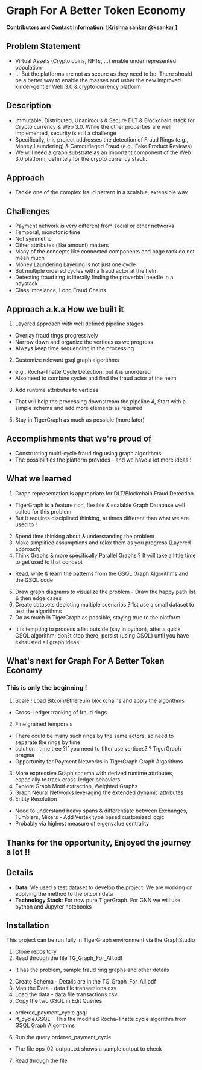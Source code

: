 #  Graph For A Better Token Economy
**Contributors and Contact Information: [Krishna sankar @ksankar ]**

## Problem Statement 
* Virtual Assets (Crypto coins, NFTs, ...) enable under represented population
* ... But the platforms are not as secure as they need to be. There should be a better way to enable the masses and usher the new improved kinder-gentler Web 3.0 & crypto currency platform

## Description
* Immutable, Distributed, Unanimous & Secure DLT & Blockchain stack for Crypto currency & Web 3.0. While the other properties are well implemented, security is still a challenge
* Specifically, this project addresses the detection of Fraud Rings (e.g., Money Laundering) & Camouflaged Fraud (e.g., Fake Product Reviews)
* We will need a graph substrate as an important component of the Web 3.0 platform; definitely for the crypto currency stack.

## Approach
* Tackle one of the complex fraud pattern in a scalable, extensible way

## Challenges
* Payment network is very different from social or other networks
 * Temporal, monotonic time
 * Not symmetric
 * Other attributes (like amount) matters
 * Many of the concepts like connected components and page rank do not mean much
* Money Laundering Layering is not just one cycle
 * But multiple ordered cycles with a fraud actor at the helm
* Detecting fraud ring is literally finding the proverbial needle in a haystack
 * Class imbalance, Long Fraud Chains

## Approach a.k.a How we built it
1. Layered approach with well defined pipeline stages
 * Overlay fraud rings progressively
 * Narrow down and organize the vertices as we progress
 * Always keep time sequencing in the processing
2. Customize relevant gsql graph algorithms
 * e.g., Rocha-Thatte Cycle Detection, but it is unordered 
 * Also need to combine cycles and find the fraud actor at the helm
3. Add runtime attributes to vertices
 * That will help the processing downstream the pipeline
4, Start with a simple schema and add more elements as required
5. Stay in TigerGraph as much as possible (more later)

## Accomplishments that we're proud of
* Constructing multi-cycle fraud ring using graph algorithms
* The possibilities the platform provides - and we have a lot more ideas !

## What we learned
1. Graph representation is appropriate for DLT/Blockchain Fraud Detection
 * TigerGraph is a feature rich, flexible & scalable Graph Database well suited for this problem
 * But it requires disciplined thinking,  at times different than what we are used to  ! 
2. Spend time thinking about & understanding the problem
3. Make simplified assumptions and relax them as you progress (Layered approach)
4. Think Graphs & more specifically Parallel Graphs ? It will take a little time to get used to that concept
 * Read, write & learn the patterns from the GSQL Graph Algorithms  and the GSQL code
5. Draw graph diagrams to visualize the problem - Draw the happy path 1st & then edge cases
6. Create datasets depicting multiple scenarios ? 1st use a small dataset to test the algorithms
7. Do as much in TigerGraph as possible, staying true to the platform
 * It is tempting to process a list outside (say in python), after a quick GSQL algorithm; don?t stop there, persist (using GSQL) until you have exhausted all graph ideas

## What's next for Graph For A Better Token Economy 
### This is only the beginning !
1. Scale ! Load Bitcoin/Ethereum blockchains and apply the algorithms
 * Cross-Ledger tracking of fraud rings 
2. Fine grained temporals
 * There could be many such rings by the same actors, so need to separate the rings by time
  * solution : time tree ?If you need to filter use vertices? ? TigerGraph pragma
 * Opportunity for Payment Networks in TigerGraph Graph Algorithms
3. More expressive Graph schema with derived runtime attributes, especially to track cross-ledger behaviors
4. Explore Graph Motif extraction, Weighted Graphs
5. Graph Neural Networks leveraging the extended dynamic attributes
6. Entity Resolution
 * Need to understand heavy spans & differentiate between Exchanges, Tumblers, Mixers - Add Vertex type based customized logic
 * Probably via highest measure of eigenvalue centrality

## Thanks for the opportunity, Enjoyed the journey a lot !!

## Details
 - **Data**: We used a test dataset to develop the project. We are working on applying the method to the bitcoin data
 - **Technology Stack**: For now pure TigerGraph. For GNN we will use python and Jupyter notebooks

## Installation

This project can be run fully in TigerGraph environment via the GraphStudio
1. Clone repository
7. Read through the file TG_Graph_For_All.pdf
 * It has the problem, sample fraud ring graphs and other details
2. Create Schema - Details are in the TG_Graph_For_All.pdf
3. Map the Data - data file transactions.csv
4. Load the data - data file transactions.csv
5. Copy the two GSQL in Edit Queries
 * ordered_payment_cycle.gsql
 * rt_cycle.GSQL - This the modified Rocha-Thatte cycle algorithm from GSQL Graph Algorithms
6. Run the query ordered_payment_cycle
 * The file ops_02_output.txt shows a sample output to check
 7. Read through the file 
